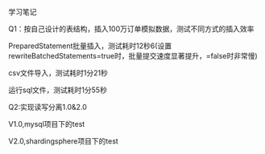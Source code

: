 学习笔记

Q1：按自己设计的表结构，插入100万订单模拟数据，测试不同方式的插入效率

PreparedStatement批量插入，测试耗时12秒6(设置rewriteBatchedStatements=true时，批量提交速度显著提升，=false时非常慢)

csv文件导入，测试耗时1分21秒

运行sql文件，测试耗时1分55秒

Q2:实现读写分离1.0&2.0

V1.0,mysql项目下的test

V2.0,shardingsphere项目下的test

